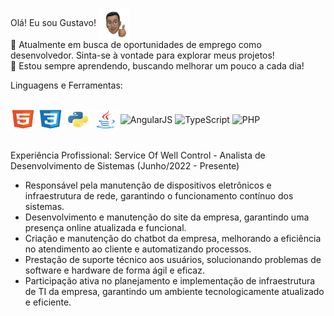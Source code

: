 Olá! Eu sou Gustavo! <img align="center" alt="PHP" height="50" width="50" src="eu.png"><br>
🔭 Atualmente em busca de oportunidades de emprego como desenvolvedor. Sinta-se à vontade para explorar meus projetos!<br>
🌱 Estou sempre aprendendo, buscando melhorar um pouco a cada dia!<br>

Linguagens e Ferramentas:
<div style="display: inline_block">
  <br>
  <img align="center" alt="HTML5" height="30" width="40" src="https://raw.githubusercontent.com/devicons/devicon/master/icons/html5/html5-original.svg">
  <img align="center" alt="CSS3" height="30" width="40" src="https://raw.githubusercontent.com/devicons/devicon/master/icons/css3/css3-original.svg">
  <img align="center" alt="Python" height="30" width="40" src="https://raw.githubusercontent.com/devicons/devicon/master/icons/python/python-original.svg">
  <img align="center" alt="Java" height="30" width="40" src="https://raw.githubusercontent.com/devicons/devicon/master/icons/java/java-original.svg">
  <img align="center" alt="AngularJS" height="30" width="40" src="https://cdn.jsdelivr.net/gh/devicons/devicon@latest/icons/angularjs/angularjs-original.svg">
  <img align="center" alt="TypeScript" height="30" width="40" src="https://cdn.jsdelivr.net/gh/devicons/devicon@latest/icons/typescript/typescript-original.svg">
  <img align="center" alt="PHP" height="30" width="40" src="https://cdn.jsdelivr.net/gh/devicons/devicon@latest/icons/php/php-original.svg">
  
</div>
<br><br>
Experiência Profissional:
Service Of Well Control - Analista de Desenvolvimento de Sistemas (Junho/2022 - Presente)<br>

- Responsável pela manutenção de dispositivos eletrônicos e infraestrutura de rede, garantindo o funcionamento contínuo dos sistemas.<br>
- Desenvolvimento e manutenção do site da empresa, garantindo uma presença online atualizada e funcional.<br>
- Criação e manutenção do chatbot da empresa, melhorando a eficiência no atendimento ao cliente e automatizando processos.<br>
- Prestação de suporte técnico aos usuários, solucionando problemas de software e hardware de forma ágil e eficaz.<br>
- Participação ativa no planejamento e implementação de infraestrutura de TI da empresa, garantindo um ambiente tecnologicamente atualizado e eficiente.<br>
